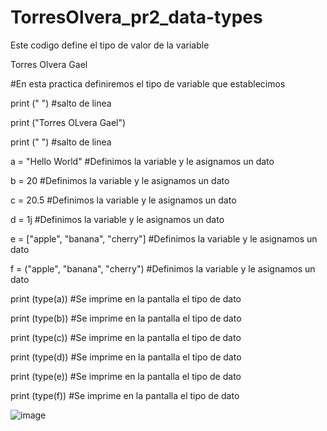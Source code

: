# TorresOlvera_pr2_data-types

Este codigo define el tipo de valor de la variable

Torres Olvera Gael

#En esta practica definiremos el tipo de variable que establecimos

print (" ") #salto de linea

print ("Torres OLvera Gael")

print (" ") #salto de linea

a = "Hello World"	#Definimos la variable y le asignamos un dato

b = 20	#Definimos la variable y le asignamos un dato

c = 20.5 #Definimos la variable y le asignamos un dato

d = 1j #Definimos la variable y le asignamos un dato

e = ["apple", "banana", "cherry"]	 #Definimos la variable y le asignamos un dato

f = ("apple", "banana", "cherry")	#Definimos la variable y le asignamos un dato

print (type(a)) #Se imprime en la pantalla el tipo de dato

print (type(b)) #Se imprime en la pantalla el tipo de dato

print (type(c)) #Se imprime en la pantalla el tipo de dato

print (type(d)) #Se imprime en la pantalla el tipo de dato

print (type(e)) #Se imprime en la pantalla el tipo de dato

print (type(f)) #Se imprime en la pantalla el tipo de dato

![image](https://github.com/user-attachments/assets/e53f6513-2f57-4563-90c4-a7144f39e2d3)


